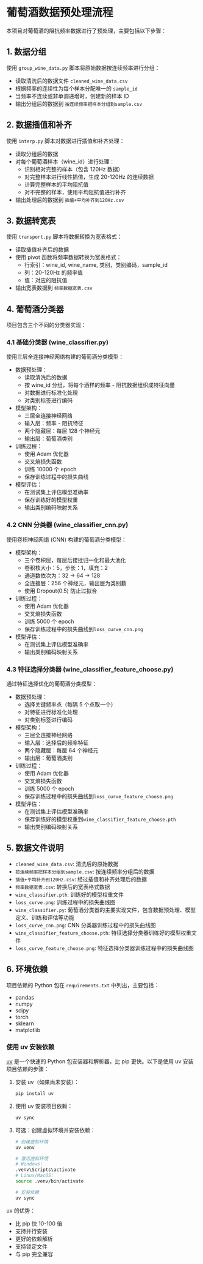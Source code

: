 # 葡萄酒数据预处理流程

本项目对葡萄酒的阻抗频率数据进行了预处理，主要包括以下步骤：

## 1. 数据分组

使用 `group_wine_data.py` 脚本将原始数据按连续频率进行分组：
- 读取清洗后的数据文件 `cleaned_wine_data.csv`
- 根据频率的连续性为每个样本分配唯一的 `sample_id`
- 当频率不连续或非单调递增时，创建新的样本 ID
- 输出分组后的数据到 `按连续频率把样本分组到sample.csv`

## 2. 数据插值和补齐

使用 `interp.py` 脚本对数据进行插值和补齐处理：
- 读取分组后的数据
- 对每个葡萄酒样本（wine_id）进行处理：
  - 识别相对完整的样本（包含 120Hz 数据）
  - 对完整样本进行线性插值，生成 20-120Hz 的连续数据
  - 计算完整样本的平均阻抗值
  - 对不完整的样本，使用平均阻抗值进行补齐
- 输出处理后的数据到 `插值+平均补齐到120Hz.csv`

## 3. 数据转宽表

使用 `transport.py` 脚本将数据转换为宽表格式：
- 读取插值补齐后的数据
- 使用 pivot 函数将频率数据转换为宽表格式：
  - 行索引：wine_id, wine_name, 类别，类别编码，sample_id
  - 列：20-120Hz 的频率值
  - 值：对应的阻抗值
- 输出宽表数据到 `频率数据宽表.csv`

## 4. 葡萄酒分类器

项目包含三个不同的分类器实现：

### 4.1 基础分类器 (wine_classifier.py)
使用三层全连接神经网络构建的葡萄酒分类模型：
- 数据预处理：
  - 读取清洗后的数据
  - 按 wine_id 分组，将每个酒样的频率 - 阻抗数据组织成特征向量
  - 对数据进行标准化处理
  - 对类别标签进行编码
- 模型架构：
  - 三层全连接神经网络
  - 输入层：频率 - 阻抗特征
  - 两个隐藏层：每层 128 个神经元
  - 输出层：葡萄酒类别
- 训练过程：
  - 使用 Adam 优化器
  - 交叉熵损失函数
  - 训练 10000 个 epoch
  - 保存训练过程中的损失曲线
- 模型评估：
  - 在测试集上评估模型准确率
  - 保存训练好的模型权重
  - 输出类别编码映射关系

### 4.2 CNN 分类器 (wine_classifier_cnn.py)
使用卷积神经网络 (CNN) 构建的葡萄酒分类模型：
- 模型架构：
  - 三个卷积层，每层后接批归一化和最大池化
  - 卷积核大小：5，步长：1，填充：2
  - 通道数依次为：32 -> 64 -> 128
  - 全连接层：256 个神经元，输出层为类别数
  - 使用 Dropout(0.5) 防止过拟合
- 训练过程：
  - 使用 Adam 优化器
  - 交叉熵损失函数
  - 训练 5000 个 epoch
  - 保存训练过程中的损失曲线到`loss_curve_cnn.png`
- 模型评估：
  - 在测试集上评估模型准确率
  - 输出类别编码映射关系

### 4.3 特征选择分类器 (wine_classifier_feature_choose.py)
通过特征选择优化的葡萄酒分类模型：
- 数据预处理：
  - 选择关键频率点（每隔 5 个点取一个）
  - 对特征进行标准化处理
  - 对类别标签进行编码
- 模型架构：
  - 三层全连接神经网络
  - 输入层：选择后的频率特征
  - 两个隐藏层：每层 64 个神经元
  - 输出层：葡萄酒类别
- 训练过程：
  - 使用 Adam 优化器
  - 交叉熵损失函数
  - 训练 5000 个 epoch
  - 保存训练过程中的损失曲线到`loss_curve_feature_choose.png`
- 模型评估：
  - 在测试集上评估模型准确率
  - 保存训练好的模型权重到`wine_classifier_feature_choose.pth`
  - 输出类别编码映射关系

## 5. 数据文件说明

- `cleaned_wine_data.csv`: 清洗后的原始数据
- `按连续频率把样本分组到sample.csv`: 按连续频率分组后的数据
- `插值+平均补齐到120Hz.csv`: 经过插值和补齐处理后的数据
- `频率数据宽表.csv`: 转换后的宽表格式数据
- `wine_classifier.pth`: 训练好的模型权重文件
- `loss_curve.png`: 训练过程中的损失曲线图
- `wine_classifier.py`: 葡萄酒分类器的主要实现文件，包含数据预处理、模型定义、训练和评估等功能
- `loss_curve_cnn.png`: CNN 分类器训练过程中的损失曲线图
- `wine_classifier_feature_choose.pth`: 特征选择分类器训练好的模型权重文件
- `loss_curve_feature_choose.png`: 特征选择分类器训练过程中的损失曲线图

## 6. 环境依赖

项目依赖的 Python 包在 `requirements.txt` 中列出，主要包括：
- pandas
- numpy
- scipy
- torch
- sklearn
- matplotlib

### 使用 uv 安装依赖

[uv](https://github.com/astral-sh/uv) 是一个快速的 Python 包安装器和解析器，比 pip 更快。以下是使用 uv 安装项目依赖的步骤：

1. 安装 uv（如果尚未安装）：
   ```bash
   pip install uv
   ```

2. 使用 uv 安装项目依赖：
   ```bash
   uv sync
   ```

3. 可选：创建虚拟环境并安装依赖：
   ```bash
   # 创建虚拟环境
   uv venv
   
   # 激活虚拟环境
   # Windows:
   .venv\Scripts\activate
   # Linux/MacOS:
   source .venv/bin/activate
   
   # 安装依赖
   uv sync
   ```

uv 的优势：
- 比 pip 快 10-100 倍
- 支持并行安装
- 更好的依赖解析
- 支持锁定文件
- 与 pip 完全兼容
